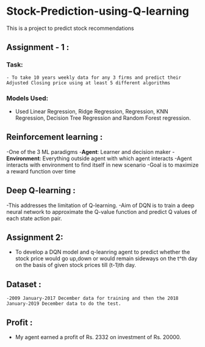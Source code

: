 # Stock-Prediction-using-Q-learning
This is a project to predict stock recommendations 

## Assignment - 1 :
### Task:
    - To take 10 years weekly data for any 3 firms and predict their Adjusted Closing price using at least 5 different algorithms 
### Models Used: 
   - Used Linear Regression, Ridge Regression,  Regression, KNN Regression, Decision Tree Regression and Random Forest regression.
    
## Reinforcement learning :
  -One of the 3 ML paradigms
  -**Agent**: Learner and decision maker
  -**Environment**: Everything outside agent with which agent interacts
   -Agent interacts with environment to find itself in new scenario
   -Goal is to maximize a reward function over time

## Deep Q-learning :
 -This addresses the limitation of Q-learning.
 -Aim of DQN is to train a deep neural network to approximate the Q-value function and predict Q values of each state action pair.
 
 ## Assignment 2: 
 - To develop a DQN model and q-leanring agent to predict whether the stock price would go up,down or would remain sideways on the t^th day on the basis of given stock prices till (t-1)th day.
 ## Dataset : 
    -2009 January-2017 December data for training and then the 2018 January-2019 December data to do the test.
 ## Profit :
   - My agent earned a profit of Rs. 2332 on investment of Rs. 20000.  





    
